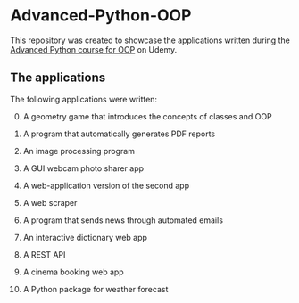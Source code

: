 # Advanced-Python-OOP

This repository was created to showcase the applications written during the [Advanced Python course for OOP](https://www.udemy.com/course/the-python-pro-course/) on Udemy.

## The applications

The following applications were written:

0. A geometry game that introduces the concepts of classes and OOP

1. A program that automatically generates PDF reports

2. An image processing program

3. A GUI webcam photo sharer app

4. A web-application version of the second app

5. A web scraper

6. A program that sends news through automated emails

7. An interactive dictionary web app

8. A REST API

9. A cinema booking web app

10. A Python package for weather forecast